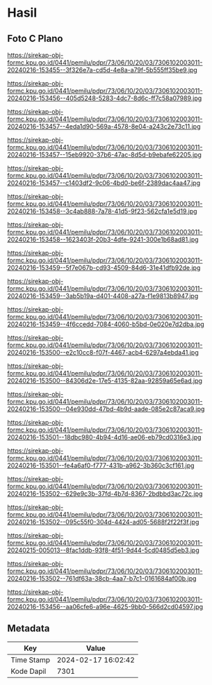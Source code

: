# Hasil

## Foto C Plano

https://sirekap-obj-formc.kpu.go.id/0441/pemilu/pdpr/73/06/10/20/03/7306102003011-20240216-153455--3f326e7a-cd5d-4e8a-a79f-5b555ff35be9.jpg

https://sirekap-obj-formc.kpu.go.id/0441/pemilu/pdpr/73/06/10/20/03/7306102003011-20240216-153456--405d5248-5283-4dc7-8d6c-ff7c58a07989.jpg

https://sirekap-obj-formc.kpu.go.id/0441/pemilu/pdpr/73/06/10/20/03/7306102003011-20240216-153457--4eda1d90-569a-4578-8e04-a243c2e73c11.jpg

https://sirekap-obj-formc.kpu.go.id/0441/pemilu/pdpr/73/06/10/20/03/7306102003011-20240216-153457--15eb9920-37b6-47ac-8d5d-b9ebafe62205.jpg

https://sirekap-obj-formc.kpu.go.id/0441/pemilu/pdpr/73/06/10/20/03/7306102003011-20240216-153457--c1403df2-9c06-4bd0-be6f-2389dac4aa47.jpg

https://sirekap-obj-formc.kpu.go.id/0441/pemilu/pdpr/73/06/10/20/03/7306102003011-20240216-153458--3c4ab888-7a78-41d5-9f23-562cfa1e5d19.jpg

https://sirekap-obj-formc.kpu.go.id/0441/pemilu/pdpr/73/06/10/20/03/7306102003011-20240216-153458--1623403f-20b3-4dfe-9241-300e1b68ad81.jpg

https://sirekap-obj-formc.kpu.go.id/0441/pemilu/pdpr/73/06/10/20/03/7306102003011-20240216-153459--5f7e067b-cd93-4509-84d6-31e41dfb92de.jpg

https://sirekap-obj-formc.kpu.go.id/0441/pemilu/pdpr/73/06/10/20/03/7306102003011-20240216-153459--3ab5b19a-d401-4408-a27a-f1e9813b8947.jpg

https://sirekap-obj-formc.kpu.go.id/0441/pemilu/pdpr/73/06/10/20/03/7306102003011-20240216-153459--4f6ccedd-7084-4060-b5bd-0e020e7d2dba.jpg

https://sirekap-obj-formc.kpu.go.id/0441/pemilu/pdpr/73/06/10/20/03/7306102003011-20240216-153500--e2c10cc8-f07f-4467-acb4-6297a4ebda41.jpg

https://sirekap-obj-formc.kpu.go.id/0441/pemilu/pdpr/73/06/10/20/03/7306102003011-20240216-153500--84306d2e-17e5-4135-82aa-92859a65e6ad.jpg

https://sirekap-obj-formc.kpu.go.id/0441/pemilu/pdpr/73/06/10/20/03/7306102003011-20240216-153500--04e930dd-47bd-4b9d-aade-085e2c87aca9.jpg

https://sirekap-obj-formc.kpu.go.id/0441/pemilu/pdpr/73/06/10/20/03/7306102003011-20240216-153501--18dbc980-4b94-4d16-ae06-eb79cd0316e3.jpg

https://sirekap-obj-formc.kpu.go.id/0441/pemilu/pdpr/73/06/10/20/03/7306102003011-20240216-153501--fe4a6af0-f777-431b-a962-3b360c3cf161.jpg

https://sirekap-obj-formc.kpu.go.id/0441/pemilu/pdpr/73/06/10/20/03/7306102003011-20240216-153502--629e9c3b-37fd-4b7d-8367-2bdbbd3ac72c.jpg

https://sirekap-obj-formc.kpu.go.id/0441/pemilu/pdpr/73/06/10/20/03/7306102003011-20240216-153502--095c55f0-304d-4424-ad05-5688f2f22f3f.jpg

https://sirekap-obj-formc.kpu.go.id/0441/pemilu/pdpr/73/06/10/20/03/7306102003011-20240215-005013--8fac1ddb-93f8-4f51-9d44-5cd0485d5eb3.jpg

https://sirekap-obj-formc.kpu.go.id/0441/pemilu/pdpr/73/06/10/20/03/7306102003011-20240216-153502--761df63a-38cb-4aa7-b7c1-0161684af00b.jpg

https://sirekap-obj-formc.kpu.go.id/0441/pemilu/pdpr/73/06/10/20/03/7306102003011-20240216-153456--aa06cfe6-a96e-4625-9bb0-566d2cd04597.jpg


## Metadata

| Key        | Value               |
| ---------- | ------------------- |
| Time Stamp | 2024-02-17 16:02:42 |
| Kode Dapil | 7301                |



